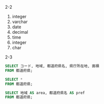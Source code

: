 2-2

1. integer
2. varchar
3. date
4. decimal
5. time
6. integer
7. char

2-3

```sql
SELECT コード, 地域, 都道府県名, 県庁所在地, 面積
FROM 都道府県;

SELECT *
FROM 都道府県;

SELECT 地域 AS area, 都道府県名 AS pref
FROM 都道府県;
```

